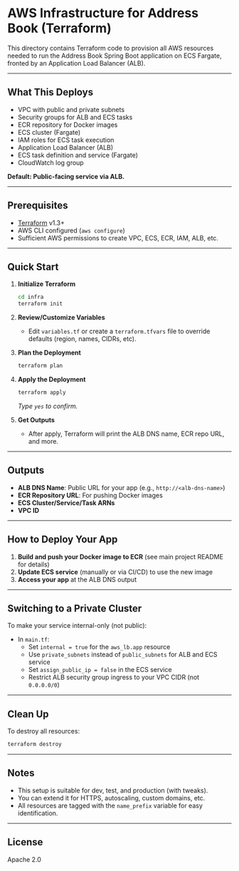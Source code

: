 # AWS Infrastructure for Address Book (Terraform)

This directory contains Terraform code to provision all AWS resources needed to run the Address Book Spring Boot application on ECS Fargate, fronted by an Application Load Balancer (ALB).

---

## What This Deploys
- VPC with public and private subnets
- Security groups for ALB and ECS tasks
- ECR repository for Docker images
- ECS cluster (Fargate)
- IAM roles for ECS task execution
- Application Load Balancer (ALB)
- ECS task definition and service (Fargate)
- CloudWatch log group

**Default: Public-facing service via ALB.**

---

## Prerequisites
- [Terraform](https://learn.hashicorp.com/tutorials/terraform/install-cli) v1.3+
- AWS CLI configured (`aws configure`)
- Sufficient AWS permissions to create VPC, ECS, ECR, IAM, ALB, etc.

---

## Quick Start

1. **Initialize Terraform**
   ```sh
   cd infra
   terraform init
   ```

2. **Review/Customize Variables**
   - Edit `variables.tf` or create a `terraform.tfvars` file to override defaults (region, names, CIDRs, etc).

3. **Plan the Deployment**
   ```sh
   terraform plan
   ```

4. **Apply the Deployment**
   ```sh
   terraform apply
   ```
   _Type `yes` to confirm._

5. **Get Outputs**
   - After apply, Terraform will print the ALB DNS name, ECR repo URL, and more.

---

## Outputs
- **ALB DNS Name**: Public URL for your app (e.g., `http://<alb-dns-name>`)
- **ECR Repository URL**: For pushing Docker images
- **ECS Cluster/Service/Task ARNs**
- **VPC ID**

---

## How to Deploy Your App
1. **Build and push your Docker image to ECR** (see main project README for details)
2. **Update ECS service** (manually or via CI/CD) to use the new image
3. **Access your app** at the ALB DNS output

---

## Switching to a Private Cluster
To make your service internal-only (not public):
- In `main.tf`:
  - Set `internal = true` for the `aws_lb.app` resource
  - Use `private_subnets` instead of `public_subnets` for ALB and ECS service
  - Set `assign_public_ip = false` in the ECS service
  - Restrict ALB security group ingress to your VPC CIDR (not `0.0.0.0/0`)

---

## Clean Up
To destroy all resources:
```sh
terraform destroy
```

---

## Notes
- This setup is suitable for dev, test, and production (with tweaks).
- You can extend it for HTTPS, autoscaling, custom domains, etc.
- All resources are tagged with the `name_prefix` variable for easy identification.

---

## License
Apache 2.0 